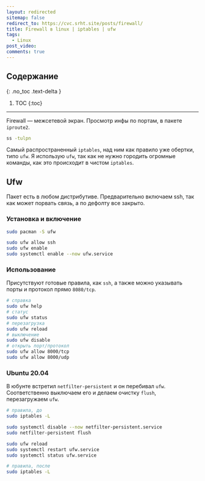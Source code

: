 ```yaml
---
layout: redirected
sitemap: false
redirect_to: https://cvc.srht.site/posts/firewall/
title: Firewall в linux | iptables | ufw
tags:
  - Linux
post_video:
comments: true
---
```


## Содержание
{: .no_toc .text-delta }

1. TOC
{:toc}

---

Firewall — межсетевой экран. Просмотр инфы по портам, в пакете `iproute2`.

```bash
ss -tulpn
```

Самый распространенный `iptables`, над ним как правило уже обертки, типо `ufw`. Я использую `ufw`, так как не нужно городить огромные команды, как это происходит в чистом `iptables`.

## Ufw

Пакет есть в любом дистрибутиве. Предварительно включаем ssh, так как может порвать связь, а по дефолту все закрыто.

### Установка и включение

```bash
sudo pacman -S ufw

sudo ufw allow ssh
sudo ufw enable
sudo systemctl enable --now ufw.service
```

### Использование

Присутствуют готовые правила, как `ssh`, а также можно указывать порты и протокол прямо `8080/tcp`.

```bash
# справка
sudo ufw help
# статус
sudo ufw status
# перезагрузка
sudo ufw reload
# выключение
sudo ufw disable
# открыть порт/протокол
sudo ufw allow 8000/tcp
sudo ufw allow 8000/udp
```

### Ubuntu 20.04

В юбунте встретил `netfilter-persistent` и он перебивал `ufw`. Соответственно выключаем его и делаем очистку `flush`, перезагружаем `ufw`.

```bash
# правила, до
sudo iptables -L

sudo systemctl disable --now netfilter-persistent.service
sudo netfilter-persistent flush

sudo ufw reload
sudo systemctl restart ufw.service
sudo systemctl status ufw.service

# правила, после
sudo iptables -L
```

